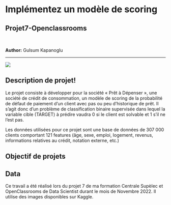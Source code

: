 # Implémentez un modèle de scoring

## Projet7-Openclassrooms

&nbsp;

**Author:** Gulsum Kapanoglu

***
<img src="pret.png">


## Description de projet!

Le projet consiste à développer pour la société « Prêt à Dépenser », une société de crédit de consommation, un modèle de scoring de la probabilité de défaut de paiement d’un client avec pas ou peu d’historique de prêt. Il s’agit donc d’un problème de classification binaire supervisée dans lequel la variable cible (TARGET) à prédire vaudra 0 si le client est solvable et 1 s’il ne l’est pas.

Les données utilisées pour ce projet sont une base de données de 307 000 clients comportant 121 features (âge, sexe, emploi, logement, revenus, informations relatives au crédit, notation externe, etc.)


## Objectif de projets






## Data





Ce travail a été réalisé lors du projet 7 de ma formation Centrale Supèlec et OpenClassrooms de Data Scientist durant le mois de Novembre 2022. Il utilise des images disponibles sur Kaggle.
